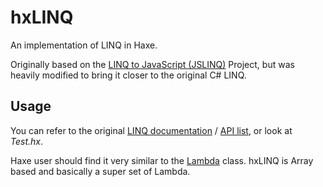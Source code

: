 # hxLINQ

An implementation of LINQ in Haxe.

Originally based on the [LINQ to JavaScript (JSLINQ)](http://jslinq.codeplex.com) Project,
but was heavily modified to bring it closer to the original C# LINQ.

## Usage

You can refer to the original [LINQ documentation](http://msdn.microsoft.com/en-us/library/bb308959.aspx) / [API list](http://msdn.microsoft.com/en-us/library/system.linq.enumerable_methods.aspx), 
or look at *Test.hx*.

Haxe user should find it very similar to the [Lambda](http://api.haxe.org/Lambda.html) class.
hxLINQ is Array based and basically a super set of Lambda. 

